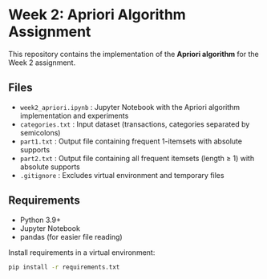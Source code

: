 # Week 2: Apriori Algorithm Assignment

This repository contains the implementation of the **Apriori algorithm** for the Week 2 assignment.

## Files
- `week2_apriori.ipynb` : Jupyter Notebook with the Apriori algorithm implementation and experiments
- `categories.txt` : Input dataset (transactions, categories separated by semicolons)
- `part1.txt` : Output file containing frequent 1-itemsets with absolute supports
- `part2.txt` : Output file containing all frequent itemsets (length ≥ 1) with absolute supports
- `.gitignore` : Excludes virtual environment and temporary files

## Requirements
- Python 3.9+
- Jupyter Notebook
- pandas (for easier file reading)

Install requirements in a virtual environment:
```bash
pip install -r requirements.txt